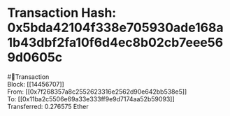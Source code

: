 
Transaction Hash: 0x5bda42104f338e705930ade168a1b43dbf2fa10f6d4ec8b02cb7eee569d0605c
====================================================================================
  
#💸Transaction  
Block: [[14456707]]  
From: [[0x7f268357a8c2552623316e2562d90e642bb538e5]]  
To: [[0x11ba2c5506e69a33e333ff9e9d7174aa52b59093]]  
Transferred: 0.276575 Ether